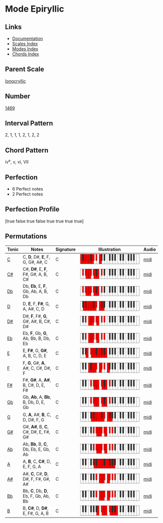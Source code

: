 # Mode Epiryllic

## Links

- [Documentation](README.md)
- [Scales Index](Scales.md)
- [Modes Index](Modes.md)
- [Chords Index](Chords.md)

## Parent Scale

[Ionocryllic](ScaleIonocryllic.md)

## Number

[1469](https://ianring.com/musictheory/scales/1469)

## Interval Pattern

2, 1, 1, 1, 2, 1, 2, 2

## Chord Pattern

iv⁰, v, vi, VII

## Perfection

- 6 Perfect notes
- 2 Perfect notes

## Perfection Profile

[true false true false true true true true]

## Permutations

| Tonic | Notes | Signature | Illustration | Audio |
|-------|-------|-----------|--------------|-------|
| [C](ModeCNaturalEpiryllic.md) | C, **D**, D#, **E**, F, G, G#, A#, C | C | ![CNaturalEpiryllic](ModeCNaturalEpiryllic.png) | [midi](https://github.com/edipermadi/music/blob/main/docs/ModeCNaturalEpiryllic.mid?raw=true) |
| [C#](ModeCSharpEpiryllic.md) | C#, **D#**, E, **F**, F#, G#, A, B, C# | C | ![CSharpEpiryllic](ModeCSharpEpiryllic.png) | [midi](https://github.com/edipermadi/music/blob/main/docs/ModeCSharpEpiryllic.mid?raw=true) |
| [Db](ModeDFlatEpiryllic.md) | Db, **Eb**, E, **F**, Gb, Ab, A, B, Db | C | ![DFlatEpiryllic](ModeDFlatEpiryllic.png) | [midi](https://github.com/edipermadi/music/blob/main/docs/ModeDFlatEpiryllic.mid?raw=true) |
| [D](ModeDNaturalEpiryllic.md) | D, **E**, F, **F#**, G, A, A#, C, D | C | ![DNaturalEpiryllic](ModeDNaturalEpiryllic.png) | [midi](https://github.com/edipermadi/music/blob/main/docs/ModeDNaturalEpiryllic.mid?raw=true) |
| [D#](ModeDSharpEpiryllic.md) | D#, **F**, F#, **G**, G#, A#, B, C#, D# | C | ![DSharpEpiryllic](ModeDSharpEpiryllic.png) | [midi](https://github.com/edipermadi/music/blob/main/docs/ModeDSharpEpiryllic.mid?raw=true) |
| [Eb](ModeEFlatEpiryllic.md) | Eb, **F**, Gb, **G**, Ab, Bb, B, Db, Eb | C | ![EFlatEpiryllic](ModeEFlatEpiryllic.png) | [midi](https://github.com/edipermadi/music/blob/main/docs/ModeEFlatEpiryllic.mid?raw=true) |
| [E](ModeENaturalEpiryllic.md) | E, **F#**, G, **G#**, A, B, C, D, E | C | ![ENaturalEpiryllic](ModeENaturalEpiryllic.png) | [midi](https://github.com/edipermadi/music/blob/main/docs/ModeENaturalEpiryllic.mid?raw=true) |
| [F](ModeFNaturalEpiryllic.md) | F, **G**, G#, **A**, A#, C, C#, D#, F | C | ![FNaturalEpiryllic](ModeFNaturalEpiryllic.png) | [midi](https://github.com/edipermadi/music/blob/main/docs/ModeFNaturalEpiryllic.mid?raw=true) |
| [F#](ModeFSharpEpiryllic.md) | F#, **G#**, A, **A#**, B, C#, D, E, F# | C | ![FSharpEpiryllic](ModeFSharpEpiryllic.png) | [midi](https://github.com/edipermadi/music/blob/main/docs/ModeFSharpEpiryllic.mid?raw=true) |
| [Gb](ModeGFlatEpiryllic.md) | Gb, **Ab**, A, **Bb**, B, Db, D, E, Gb | C | ![GFlatEpiryllic](ModeGFlatEpiryllic.png) | [midi](https://github.com/edipermadi/music/blob/main/docs/ModeGFlatEpiryllic.mid?raw=true) |
| [G](ModeGNaturalEpiryllic.md) | G, **A**, A#, **B**, C, D, D#, F, G | C | ![GNaturalEpiryllic](ModeGNaturalEpiryllic.png) | [midi](https://github.com/edipermadi/music/blob/main/docs/ModeGNaturalEpiryllic.mid?raw=true) |
| [G#](ModeGSharpEpiryllic.md) | G#, **A#**, B, **C**, C#, D#, E, F#, G# | C | ![GSharpEpiryllic](ModeGSharpEpiryllic.png) | [midi](https://github.com/edipermadi/music/blob/main/docs/ModeGSharpEpiryllic.mid?raw=true) |
| [Ab](ModeAFlatEpiryllic.md) | Ab, **Bb**, B, **C**, Db, Eb, E, Gb, Ab | C | ![AFlatEpiryllic](ModeAFlatEpiryllic.png) | [midi](https://github.com/edipermadi/music/blob/main/docs/ModeAFlatEpiryllic.mid?raw=true) |
| [A](ModeANaturalEpiryllic.md) | A, **B**, C, **C#**, D, E, F, G, A | C | ![ANaturalEpiryllic](ModeANaturalEpiryllic.png) | [midi](https://github.com/edipermadi/music/blob/main/docs/ModeANaturalEpiryllic.mid?raw=true) |
| [A#](ModeASharpEpiryllic.md) | A#, **C**, C#, **D**, D#, F, F#, G#, A# | C | ![ASharpEpiryllic](ModeASharpEpiryllic.png) | [midi](https://github.com/edipermadi/music/blob/main/docs/ModeASharpEpiryllic.mid?raw=true) |
| [Bb](ModeBFlatEpiryllic.md) | Bb, **C**, Db, **D**, Eb, F, Gb, Ab, Bb | C | ![BFlatEpiryllic](ModeBFlatEpiryllic.png) | [midi](https://github.com/edipermadi/music/blob/main/docs/ModeBFlatEpiryllic.mid?raw=true) |
| [B](ModeBNaturalEpiryllic.md) | B, **C#**, D, **D#**, E, F#, G, A, B | C | ![BNaturalEpiryllic](ModeBNaturalEpiryllic.png) | [midi](https://github.com/edipermadi/music/blob/main/docs/ModeBNaturalEpiryllic.mid?raw=true) |
